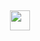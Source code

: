 &nbsp;
&nbsp;
&nbsp;
&nbsp;
&nbsp;
&nbsp;
<p align="center">
  <img src="https://github.githubassets.com/images/spinners/octocat-spinner-64.gif" width="32" height="32" />
</p>
&nbsp;
&nbsp;
&nbsp;
&nbsp;
&nbsp;
&nbsp;
